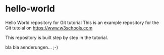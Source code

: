# hello-world
Hello World repository for Git tutorial
This is an example repository for the Git tutoial on https://www.w3schools.com

This repository is built step by step in the tutorial.

bla bla aenderungen... ;-)
